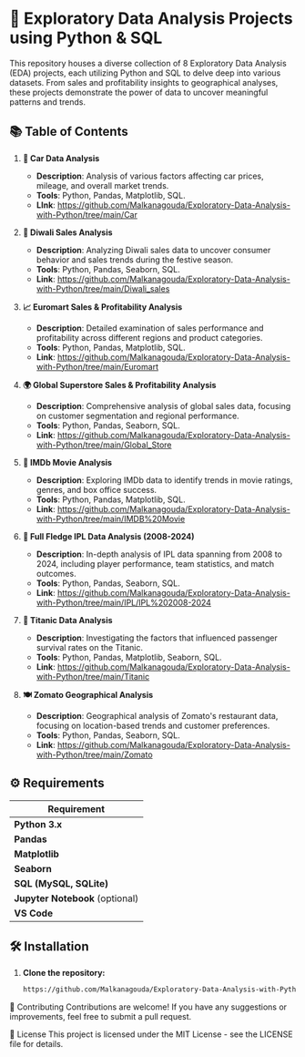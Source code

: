 # 📝 Exploratory Data Analysis Projects using Python & SQL
This repository houses a diverse collection of 8 Exploratory Data Analysis (EDA) projects, each utilizing Python and SQL to delve deep into various datasets. From sales and profitability insights to geographical analyses, these projects demonstrate the power of data to uncover meaningful patterns and trends.

## 📚 Table of Contents

1. **🚗 Car Data Analysis**
   - **Description**: Analysis of various factors affecting car prices, mileage, and overall market trends.
   - **Tools**: Python, Pandas, Matplotlib, SQL.
   - **LInk**: https://github.com/Malkanagouda/Exploratory-Data-Analysis-with-Python/tree/main/Car
     

2. **🎇 Diwali Sales Analysis**
   - **Description**: Analyzing Diwali sales data to uncover consumer behavior and sales trends during the festive season.
   - **Tools**: Python, Pandas, Seaborn, SQL.
   - **Link**: https://github.com/Malkanagouda/Exploratory-Data-Analysis-with-Python/tree/main/Diwali_sales

3. **📈 Euromart Sales & Profitability Analysis**
   - **Description**: Detailed examination of sales performance and profitability across different regions and product categories.
   - **Tools**: Python, Pandas, Matplotlib, SQL.
   - **Link**: https://github.com/Malkanagouda/Exploratory-Data-Analysis-with-Python/tree/main/Euromart

4. **🌍 Global Superstore Sales & Profitability Analysis**
   - **Description**: Comprehensive analysis of global sales data, focusing on customer segmentation and regional performance.
   - **Tools**: Python, Pandas, Seaborn, SQL.
   - **Link**: https://github.com/Malkanagouda/Exploratory-Data-Analysis-with-Python/tree/main/Global_Store

5. **🎥 IMDb Movie Analysis**
   - **Description**: Exploring IMDb data to identify trends in movie ratings, genres, and box office success.
   - **Tools**: Python, Pandas, Matplotlib, SQL.
   - **Link**: https://github.com/Malkanagouda/Exploratory-Data-Analysis-with-Python/tree/main/IMDB%20Movie

6. **🏏 Full Fledge IPL Data Analysis (2008-2024)**
   - **Description**: In-depth analysis of IPL data spanning from 2008 to 2024, including player performance, team statistics, and match outcomes.
   - **Tools**: Python, Pandas, Seaborn, SQL.
   - **Link**: https://github.com/Malkanagouda/Exploratory-Data-Analysis-with-Python/tree/main/IPL/IPL%202008-2024

7. **🚢 Titanic Data Analysis**
   - **Description**: Investigating the factors that influenced passenger survival rates on the Titanic.
   - **Tools**: Python, Pandas, Matplotlib, Seaborn, SQL.
   - **Link**: https://github.com/Malkanagouda/Exploratory-Data-Analysis-with-Python/tree/main/Titanic

8. **🍽️ Zomato Geographical Analysis**
   - **Description**: Geographical analysis of Zomato's restaurant data, focusing on location-based trends and customer preferences.
   - **Tools**: Python, Pandas, Seaborn, SQL.
   - **Link**: https://github.com/Malkanagouda/Exploratory-Data-Analysis-with-Python/tree/main/Zomato

## ⚙️ Requirements

 Requirement |
|-------------|
| **Python 3.x** |
| **Pandas** |
| **Matplotlib** |
| **Seaborn** |
| **SQL (MySQL, SQLite)** |
| **Jupyter Notebook** (optional) |
|**VS Code** |

## 🛠️ Installation

1. **Clone the repository:**
   ```bash
   https://github.com/Malkanagouda/Exploratory-Data-Analysis-with-Python
🤝 Contributing
Contributions are welcome! If you have any suggestions or improvements, feel free to submit a pull request.

📜 License
This project is licensed under the MIT License - see the LICENSE file for details.

